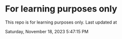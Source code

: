 # For learning purposes only
This repo is for learning purposes only.
Last updated at

Saturday, November 18, 2023 5:47:15 PM

